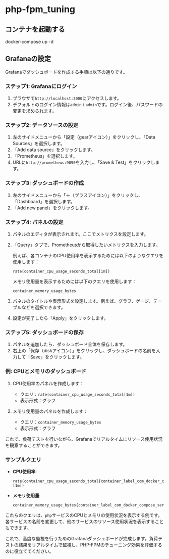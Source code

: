 # php-fpm_tuning
## コンテナを起動する
docker-compose up -d

## Grafanaの設定
Grafanaでダッシュボードを作成する手順は以下の通りです。

### ステップ1: Grafanaにログイン
1. ブラウザで`http://localhost:3000`にアクセスします。
2. デフォルトのログイン情報は`admin` / `admin`です。ログイン後、パスワードの変更を求められます。

### ステップ2: データソースの設定
1. 左のサイドメニューから「設定（gearアイコン）」をクリックし、「Data Sources」を選択します。
2. 「Add data source」をクリックします。
3. 「Prometheus」を選択します。
4. URLに`http://prometheus:9090`を入力し、「Save & Test」をクリックします。

### ステップ3: ダッシュボードの作成
1. 左のサイドメニューから「＋（プラスアイコン）」をクリックし、「Dashboard」を選択します。
2. 「Add new panel」をクリックします。

### ステップ4: パネルの設定
1. パネルのエディタが表示されます。ここでメトリクスを設定します。
2. 「Query」タブで、Prometheusから取得したいメトリクスを入力します。

   例えば、各コンテナのCPU使用率を表示するためには以下のようなクエリを使用します：
   ```promql
   rate(container_cpu_usage_seconds_total[1m])
   ```

   メモリ使用量を表示するためには以下のクエリを使用します：
   ```promql
   container_memory_usage_bytes
   ```

3. パネルのタイトルや表示形式を設定します。例えば、グラフ、ゲージ、テーブルなどを選択できます。
4. 設定が完了したら「Apply」をクリックします。

### ステップ5: ダッシュボードの保存
1. パネルを追加したら、ダッシュボード全体を保存します。
2. 右上の「保存（diskアイコン）」をクリックし、ダッシュボードの名前を入力して「Save」をクリックします。

### 例: CPUとメモリのダッシュボード
1. CPU使用率のパネルを作成します：
   - クエリ：`rate(container_cpu_usage_seconds_total[1m])`
   - 表示形式：グラフ

2. メモリ使用量のパネルを作成します：
   - クエリ：`container_memory_usage_bytes`
   - 表示形式：グラフ

これで、負荷テストを行いながら、Grafanaでリアルタイムにリソース使用状況を観察することができます。

### サンプルクエリ
- **CPU使用率**:
  ```promql
  rate(container_cpu_usage_seconds_total{container_label_com_docker_compose_service="php"}[1m])
  ```
- **メモリ使用量**:
  ```promql
  container_memory_usage_bytes{container_label_com_docker_compose_service="php"}
  ```

これらのクエリは、`php`サービスのCPUとメモリの使用状況を表示する例です。各サービスの名前を変更して、他のサービスのリソース使用状況を表示することもできます。

これで、高度な監視を行うためのGrafanaダッシュボードが完成します。負荷テストの結果をリアルタイムで監視し、PHP-FPMのチューニング効果を評価するのに役立ててください。

